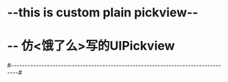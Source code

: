 # --this is custom plain pickview--
# -- 仿<饿了么>写的UIPickview
#--------------------------------------------------------------------------------#
